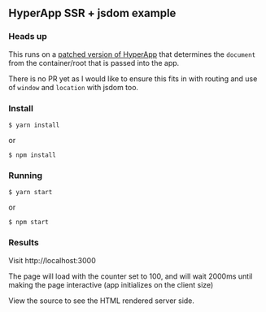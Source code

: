 ## HyperApp SSR + jsdom example

### Heads up

This runs on a [patched version of HyperApp](https://github.com/hyperapp/hyperapp/compare/master...maxholman:ownerdocument) that determines the `document` from the container/root that is passed into the app.

There is no PR yet as I would like to ensure this fits in with routing and use of `window` and `location` with jsdom too.

### Install

```
$ yarn install
```

or

```
$ npm install
```

### Running

```
$ yarn start
```

or

```
$ npm start
```

### Results

Visit http://localhost:3000

The page will load with the counter set to 100, and will wait 2000ms until making the page interactive (app initializes on the
client size)

View the source to see the HTML rendered server side.
